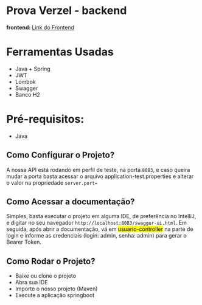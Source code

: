 <h1>Prova Verzel - backend</h1>
<strong>frontend: </strong> <a href="https://github.com/M4TH3US17/prova_frontend">Link do Frontend</a>

<h1>Ferramentas Usadas</h1>
<ul>
  <li>Java + Spring</li>
  <li>JWT</li>
  <li>Lombok</li>
  <li>Swagger</li>
  <li>Banco H2</li>
</ul>

<h1>Pré-requisitos:</h1>
<ul>
<li>Java</li>
</ul>

<h2>Como Configurar o Projeto?</h2>
<p>A nossa API está rodando em perfil de teste, na porta <code>8083</code>, e caso queira mudar
a porta basta acessar o arquivo application-test.properties e alterar o valor 
na propriedade <code>server.port=</code></p>

<h2>Como Acessar a documentação?</h2>
<p>Simples, basta executar o projeto em alguma IDE, de preferência no IntelliJ, e digitar
 no seu navegador <code>http://localhost:8083/swagger-ui.html</code>. Em seguida, após abrir 
a documentação, vá em <mark>usuario-controller</mark> na parte de login e informe as credenciais
(login: admin, senha: admin) para gerar o Bearer Token.</p>

<h2>Como Rodar o Projeto?</h2>
<ul>
 <li>Baixe ou clone o projeto</li>
 <li>Abra sua IDE</li>
 <li>Importe o nosso projeto (Maven)</li>
 <li>Execute a aplicação springboot</li>
</ul>